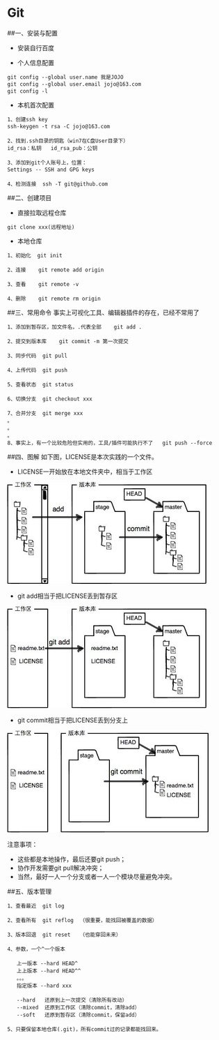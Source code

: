 # Git

##一、安装与配置
- 安装自行百度

- 个人信息配置
````
git config --global user.name 我是JOJO
git config --global user.email jojo@163.com
git config -l
````

- 本机首次配置
````
1、创建ssh key
ssh-keygen -t rsa -C jojo@163.com

2、找到.ssh目录的钥匙（win7在C盘User目录下）
id_rsa：私钥   id_rsa_pub：公钥

3、添加到git个人账号上，位置：
Settings -- SSH and GPG keys

4、检测连接  ssh -T git@github.com
````

##二、创建项目
- 直接拉取远程仓库
````
git clone xxx(远程地址)
````

- 本地仓库
````
1、初始化  git init

2、连接    git remote add origin

3、查看    git remote -v

4、删除    git remote rm origin
````

##三、常用命令
事实上可视化工具、编辑器插件的存在，已经不常用了
````
1、添加到暂存区，加文件名，.代表全部    git add .

2、提交到版本库    git commit -m 第一次提交

3、同步代码  git pull

4、上传代码  git push

5、查看状态  git status

6、切换分支  git checkout xxx

7、合并分支  git merge xxx
。
。
。
8、事实上，有一个比较危险但实用的，工具/插件可能执行不了   git push --force
````

##四、图解
如下图，LICENSE是本次实践的一个文件。

- LICENSE一开始放在本地文件夹中，相当于工作区

<img src='https://github.com/zzzrain/images/blob/master/git/state1.jpg'><br>

- git add相当于把LICENSE丢到暂存区

<img src='https://github.com/zzzrain/images/blob/master/git/state2.jpg'><br>

- git commit相当于把LICENSE丢到分支上

<img src='https://github.com/zzzrain/images/blob/master/git/state3.jpg'><br>

注意事项：
- 这些都是本地操作，最后还要git push；
- 协作开发需要git pull解决冲突；
- 当然，最好一人一个分支或者一人一个模块尽量避免冲突。

##五、版本管理
````
1、查看最近  git log

2、查看所有  git reflog  （很重要，能找回被覆盖的数据）

3、版本回退  git reset   （也能穿回未来）

4、参数，一个^一个版本

   上一版本 --hard HEAD^
   上上版本 --hard HEAD^^
   。。。
   指定版本 --hard xxx
   
   --hard   还原到上一次提交（清除所有改动）
   --mixed  还原到工作区（清除commit，清除add）
   --soft   还原到暂存区（清除commit，保留add）
   
5、只要保留本地仓库(.git)，所有commit过的记录都能找回来。
````
